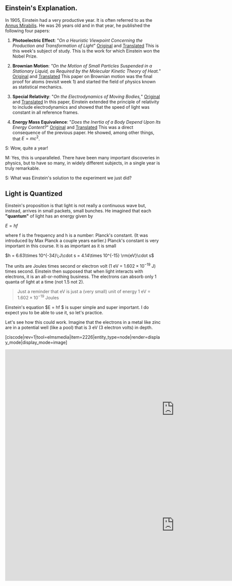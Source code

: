 Einstein's Explanation. 
------------------------

In 1905, Einstein had a very productive year.  It is often referred to as the 
<a href="http://en.wikipedia.org/wiki/Annus_Mirabilis_papers" target="_blank">Annus Mirabilis</a>. He was 26 years old and in that year, he published the following four papers:

1. **Photoelectric Effect**: "_On a Heuristic Viewpoint Concerning the Production and Transformation of Light_" <a href="http://www.physik.uni-augsburg.de/annalen/history/einstein-papers/1905_17_132-148.pdf" target="_blank">Original</a> and <a href="https://en.wikisource.org/?curid=59468" target="_blank">Translated</a>
This is this week's subject of study. This is the work for which Einstein won the Nobel Prize.

2. **Brownian Motion**: _"On the Motion of Small Particles Suspended in a Stationary Liquid, as Required by the Molecular Kinetic Theory of Heat._" 
<a href="http://www.physik.uni-augsburg.de/annalen/history/einstein-papers/1905_17_549-560.pdf" target="_blank">Original</a> and 
<a href="http://users.physik.fu-berlin.de/~kleinert/files/eins_brownian.pdf" target="_blank">Translated</a>
 This paper on Brownian motion was the final proof for atoms (revisit week 1) and started the field of physics known as statistical mechanics.
 
3. **Special Relativity**: "_On the Electrodynamics of Moving Bodies,_" 
<a href="http://wikilivres.ca/wiki/Zur_Elektrodynamik_bewegter_K%C3%B6rper" target="_blank">Original</a> and
<a href="http://www.fourmilab.ch/etexts/einstein/specrel/www/" target="_blank">Translated</a>
 In this paper, Einstein extended the principle of relativity to include electrodynamics and showed that the speed of light was constant in all reference frames.

4.  **Energy Mass Equivalence**: "_Does the Inertia of a Body Depend Upon Its Energy Content?_" 
<a href="http://www.physik.uni-augsburg.de/annalen/history/einstein-papers/1905_18_639-641.pdf" target="_blank">Original</a> and
<a href="http://www.fourmilab.ch/etexts/einstein/E_mc2/www/" target="_blank">Translated</a>
This was a direct consequence of the previous paper. He showed, among other things, that $E = mc^2$.

S: Wow, quite a year!

M: Yes, this is unparalleled. There have been many important discoveries in physics, but to have so many, in widely different subjects, in a single year is truly remarkable.

S: What was Einstein's solution to the experiment we just did?

## Light is Quantized

Einstein's proposition is that light is not really a continuous wave but, instead, arrives in small packets, small bunches. He imagined that each **"quantum"** of light has an energy given by

$E = hf$

where f is the frequency and h is a number: Planck's constant. (It was introduced by Max Planck a couple years earlier.) Planck's constant is very important in this course. It is as important as it is small

$h = 6.63\times 10^{-34}\;J\cdot s = 4.14\times 10^{-15} \rm{eV}\cdot s$

The units are Joules times second or electron volt (1 eV = $1.602\times10^{-19}$ J) times second. Einstein then supposed that when light interacts with electrons, it is an all-or-nothing business. The electrons can absorb only 1 quanta of light at a time (not 1.5 not 2).

> Just a reminder that eV is just a (very small) unit of energy 1 eV = $1.602\times 10^{-19}$ Joules

Einstein's equation $E = hf $ is super simple and super important. I do expect you to be able to use it, so let's practice.

Let's see how this could work. Imagine that the electrons in a metal like zinc are in a potential well (like a pool) that is 3 eV (3 electron volts) in depth.

[ciscode|rev=1|tool=elmsmedia|item=2226|entity_type=node|render=display_mode|display_mode=image]

<iframe src="https://h5p.org/h5p/embed/86038" width="1090" height="386" frameborder="0" allowfullscreen="allowfullscreen"></iframe><script src="https://h5p.org/sites/all/modules/h5p/library/js/h5p-resizer.js" charset="UTF-8"></script>

<iframe src="https://h5p.org/h5p/embed/86039" width="1090" height="360" frameborder="0" allowfullscreen="allowfullscreen"></iframe><script src="https://h5p.org/sites/all/modules/h5p/library/js/h5p-resizer.js" charset="UTF-8"></script>